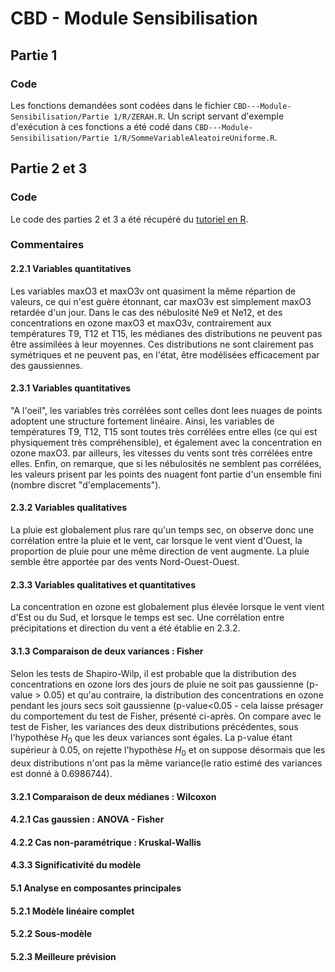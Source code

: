 # CBD - Module Sensibilisation
## Partie 1
### Code
Les fonctions demandées sont codées dans le fichier `CBD---Module-Sensibilisation/Partie 1/R/ZERAH.R`. Un script servant d'exemple d'exécution à ces fonctions a été codé dans `CBD---Module-Sensibilisation/Partie 1/R/SommeVariableAleatoireUniforme.R`.
## Partie 2 et 3
### Code
Le code des parties 2 et 3 a été récupéré du [tutoriel en R](https://github.com/wikistat/StatElem/blob/master/StatElem-R-Ozone.ipynb).
### Commentaires
#### 2.2.1 Variables quantitatives
Les variables maxO3 et maxO3v ont quasiment la même répartion de valeurs, ce qui n'est guère étonnant, car maxO3v est simplement maxO3 retardée d'un jour.
Dans le cas des nébulosité Ne9 et Ne12, et des concentrations en ozone maxO3 et maxO3v, contrairement aux températures T9, T12 et T15, les médianes des distributions ne peuvent pas être assimilées à leur moyennes. Ces distributions ne sont clairement pas symétriques et ne peuvent pas, en l'état, être modélisées efficacement par des gaussiennes.
#### 2.3.1 Variables quantitatives
"A l'oeil", les variables très corrélées sont celles dont lees nuages de points adoptent une structure fortement linéaire. Ainsi, les variables de températures T9, T12, T15 sont toutes très corrélées entre elles (ce qui est physiquement très compréhensible), et également avec la concentration en ozone maxO3. par ailleurs, les vitesses du vents sont très corrélées entre elles. Enfin, on remarque, que si les nébulosités ne semblent pas corrélées, les valeurs prisent par les points des nuagent font partie d'un ensemble fini (nombre discret "d'emplacements").
#### 2.3.2 Variables qualitatives
La pluie est globalement plus rare qu'un temps sec, on observe donc une corrélation entre la pluie et le vent, car lorsque le vent vient d'Ouest, la proportion de pluie pour une même direction de vent augmente. La pluie semble être apportée par des vents Nord-Ouest-Ouest.
#### 2.3.3 Variables qualitatives et quantitatives
La concentration en ozone est globalement plus élevée lorsque le vent vient d'Est ou du Sud, et lorsque le temps est sec. Une corrélation entre précipitations et direction du vent a été établie en 2.3.2. 
#### 3.1.3 Comparaison de deux variances : Fisher
Selon les tests de Shapiro-Wilp, il est probable que la distribution des concentrations en ozone lors des jours de pluie ne soit pas gaussienne (p-value > 0.05) et qu'au contraire, la distribution des concentrations en ozone pendant les jours secs soit gaussienne (p-value<0.05 - cela laisse présager du comportement du test de Fisher, présenté ci-après.
On compare avec le test de Fisher, les variances des deux distributions précédentes, sous l'hypothèse $H_0$ que les deux variances sont égales. La p-value étant supérieur à 0.05, on rejette l'hypothèse $H_0$ et on suppose désormais que les deux distributions n'ont pas la même variance(le ratio estimé des variances est donné à 0.6986744).
#### 3.2.1 Comparaison de deux médianes : Wilcoxon
#### 4.2.1 Cas gaussien : ANOVA - Fisher
#### 4.2.2 Cas non-paramétrique : Kruskal-Wallis
#### 4.3.3 Significativité du modèle
#### 5.1 Analyse en composantes principales
#### 5.2.1 Modèle linéaire complet
#### 5.2.2 Sous-modèle
#### 5.2.3 Meilleure prévision
